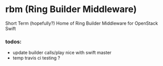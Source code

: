 rbm (Ring Builder Middleware)
=============================

Short Term (hopefully?) Home of Ring Builder Middleware for OpenStack Swift

### todos:

- update builder calls/play nice with swift master
- temp travis ci testing ?
